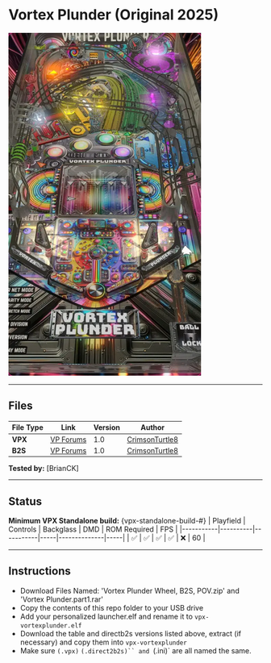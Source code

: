# Vortex Plunder (Original 2025)

![Table Preview](../../images/vpx-vortexplunderpreview.png)  

---

## Files
| File Type | Link | Version | Author | 
|-----------|--------|----------|--------------|
| **VPX** | [VP Forums](https://www.vpforums.org/index.php?app=downloads&showfile=18898) | 1.0 | [CrimsonTurtle8](https://www.vpforums.org/index.php?showuser=49512) |
| **B2S** | [VP Forums](https://www.vpforums.org/index.php?app=downloads&showfile=18898) | 1.0 | [CrimsonTurtle8](https://www.vpforums.org/index.php?showuser=49512) |

**Tested by:** [BrianCK]

---

## Status 
**Minimum VPX Standalone build:** {vpx-standalone-build-#}
| Playfield | Controls | Backglass | DMD | ROM Required | FPS | 
|-----------|----------|-----------|-----|--------------|-----|
| :white_check_mark: | :white_check_mark: | :white_check_mark: | :white_check_mark: | :x: | 60 |

---

## Instructions
- Download Files Named:  'Vortex Plunder Wheel, B2S, POV.zip' and 'Vortex Plunder.part1.rar'
- Copy the contents of this repo folder to your USB drive
- Add your personalized launcher.elf and rename it to `vpx-vortexplunder.elf`
- Download the table and directb2s versions listed above, extract (if necessary) and copy them into `vpx-vortexplunder`
- Make sure `(.vpx)` `(.direct2b2s)`` and `(.ini)` are all named the same.
